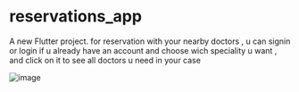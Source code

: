 # reservations_app

A new Flutter project. for reservation with your nearby doctors ,
u can signin or login if u already have an account and choose wich speciality u want ,
and click on it to see all doctors u need in your case 

![image](https://github.com/user-attachments/assets/ab3e8024-5b12-449e-893b-bba0c399d5ef)




